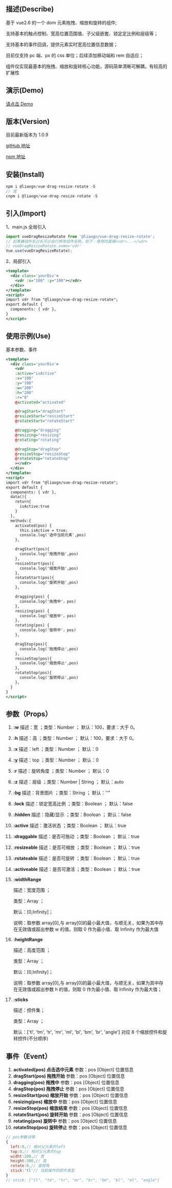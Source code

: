 ## 描述(Describe)

基于 vue2.6 的一个 dom 元素拖拽、缩放和旋转的组件;

支持基本的触点控制、宽高位置范围值、子父级嵌套、锁定定比例和层级等；

支持基本的事件回调，提供元素实时宽高位置信息数据；

目前仅支持 pc 端、px 的 css 单位；后续添加移动端和 rem 自适应；

组件仅实现最基本的拖拽、缩放和旋转核心功能，源码简单清晰可解耦，有较高的扩展性

## 演示(Demo)

[请点击 Demo](https://liaogn.github.io/vue-drag-resize-rotate/dist/index.html)

## 版本(Version)

目前最新版本为 1.0.9

[gitHub 地址](https://github.com/liaogn/vue-drag-resize-rotate)

[npm 地址](https://www.npmjs.com/package/@liaogn/vue-drag-resize-rotate)

## 安装(Install)

```javascript
npm i @liaogn/vue-drag-resize-rotate -S
// 或
cnpm i @liaogn/vue-drag-resize-rotate -S
```

## 引入(Import)

1、main.js 全局引入

```javascript
import vueDragResizeRotate from '@liaogn/vue-drag-resize-rotate';
// 如果嫌组件名过长可以自行修改组件名称。如下：使用时直接<vdr>...</vdr>
// vueDragResizeRotate.name='vdr'
Vue.use(vueDragResizeRotate);
```

2、局部引入

```xml
<template>
  <div class='yourDiv'>
    <vdr :x="100" :y="100"></vdr>
  </div>
</template>
<script>
import vdr from "@liaogn/vue-drag-resize-rotate";
export default {
  components: { vdr },
}
</script>
```

## 使用示例(Use)

基本参数、事件

```xml
<template>
  <div class='yourDiv'>
    <vdr
    :active="isActive"
    :x="100"
    :y="100"
    :w="200"
    :h="200"
    :r="0"
    @activated="activated"

    @dragStart="dragStart"
    @resizeStart="resizeStart"
    @rotateStart="rotateStart"

    @dragging="dragging"
    @resizing="resizing"
    @rotating="rotating"

    @dragStop="dragStop"
    @resizeStop="resizeStop"
    @rotateStop="rotateStop"
    ></vdr>
  </div>
</template>
<script>
import vdr from "@liaogn/vue-drag-resize-rotate";
export default {
  components: { vdr },
  data(){
    return{
      isActive:true
    }
  },
  methods:{
    activated(pos) {
      this.isActive = true;
      console.log('选中当前元素',pos)
    },

    dragStart(pos){
      console.log('拖拽开始',pos)
    },
    resizeStart(pos){
      console.log('缩放开始',pos)
    },
    rotateStart(pos){
      console.log('旋转开始',pos)
    },

    dragging(pos) {
      console.log('拖拽中'，pos)
    },
    resizing(pos) {
      console.log('缩放中'，pos)
    },
    rotating(pos) {
      console.log('旋转中'，pos)
    },

    dragStop(pos){
      console.log('拖拽停止',pos)
    },
    resizeStop(pos){
      console.log('缩放停止',pos)
    },
    rotateStop(pos){
      console.log('旋转停止',pos)
    },
  }
}
</script>
```

## 参数（Props）

1. **:w** 描述：宽 ；类型：Number ； 默认：100，要求：大于 0。
2. **:h** 描述：高 ；类型：Number ； 默认：100，要求：大于 0。
3. **:x** 描述：left ；类型：Number ； 默认：0
4. **:y** 描述：top ；类型：Number ； 默认：0
5. **:r** 描述：旋转角度 ；类型：Number ； 默认：0
6. **:z** 描述：层级 ；类型：Number | String ； 默认：auto
7. **:bg** 描述：背景图片 ；类型：String ； 默认：''"
8. **:lock** 描述：锁定宽高比例 ；类型：Boolean ； 默认：false
9. **:hidden** 描述：隐藏/显示 ；类型：Boolean ； 默认：false
10. **:active** 描述：激活状态 ；类型：Boolean ； 默认：true
11. **:draggable** 描述：是否可拖动 ；类型：Boolean ； 默认：true
12. **:resizeable** 描述：是否可缩放 ；类型：Boolean ； 默认：true
13. **:rotateable** 描述：是否可旋转 ；类型：Boolean ； 默认：true
14. **:activeable** 描述：是否可激活 ；类型：Boolean ； 默认：true
15. **:widthRange**

    描述：宽度范围 ；

    类型：Array ；

    默认：[0,Infinity]；

    说明：取参数 array[0],与 array[0]的最小最大值，与顺无关，如果为其中存在无效值或超出参数 w 的值，则取 0 作为最小值、取 Infinity 作为最大值

16. **:heightRange**

    描述：高度范围 ；

    类型：Array ；

    默认：[0,Infinity]；

    说明：取参数 array[0],与 array[0]的最小最大值，与顺无关，如果为其中存在无效值或超出参数 h 的值，则取 0 作为最小值、取 Infinity 作为最大值；

17. **:sticks**

    描述：控件集；

    类型：Array ；

    默认：['tl', 'tm', 'tr', 'mr', 'ml', 'bl', 'bm', 'br', 'angle'] 对应 8 个缩放控件和旋转控件(不分顺序)

## 事件（Event）

1. **activated(pos) 点击选中元素** 参数：pos [Object] 位置信息
2. **dragStart(pos) 拖拽开始** 参数：pos [Object] 位置信息
3. **dragging(pos) 拖拽中** 参数：pos [Object] 位置信息
4. **dragStop(pos) 拖拽停止** 参数：pos [Object] 位置信息
5. **resizeStart(pos) 缩放开始** 参数：pos [Object] 位置信息
6. **resizing(pos) 缩放中** 参数：pos [Object] 位置信息
7. **resizeStop(pos) 缩放结束** 参数：pos [Object] 位置信息
8. **rotateStart(pos) 旋转开始** 参数：pos [Object] 位置信息
9. **rotating(pos) 旋转中** 参数：pos [Object] 位置信息
10. **rotateStop(pos) 旋转停止** 参数：pos [Object] 位置信息

```javascript
// pos参数详情
{
  left:0,// 相对父元素的left
  top:0,// 相对父元素的top
  widht:200,// 宽
  height:300,// 高
  rotate:0,// 旋转角
  stick:'tl'// 当前操作的控件类型
}
// stick: ["tl", "tm", "tr", "mr", "br", "bm", "bl", "ml", "angle"]
```
